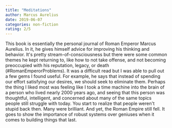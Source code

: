 ```yaml
---
title: "Meditations"
author: Marcus Aurelius
date: 2019-06-07
categories: non-fiction
rating: 2/5
---
```


This book is essentially the personal journal of Roman Emperor Marcus Aurelius. In it, he gives himself advice for improving his thinking and behavior. It's pretty stream-of-consciousness but there were some common themes he kept returning to, like how to not take offense, and not becoming preoccupied with his reputation, legacy, or death (#RomanEmperorProblems). It was a difficult read but I was able to pull out a few gems I found useful. For example, he says that instead of spending our effort satisfying our desires, we should seek to eliminate them. Perhaps the thing I liked most was feeling like I took a time machine into the brain of a person who lived nearly 2000 years ago, and seeing that this person was thoughtful, intelligent, and concerned about many of the same topics people still struggle with today. You start to realize that people weren't stupid back then. Many were brilliant. And yet, the Roman Empire still fell. It goes to show the importance of robust systems over geniuses when it comes to building things that last.
